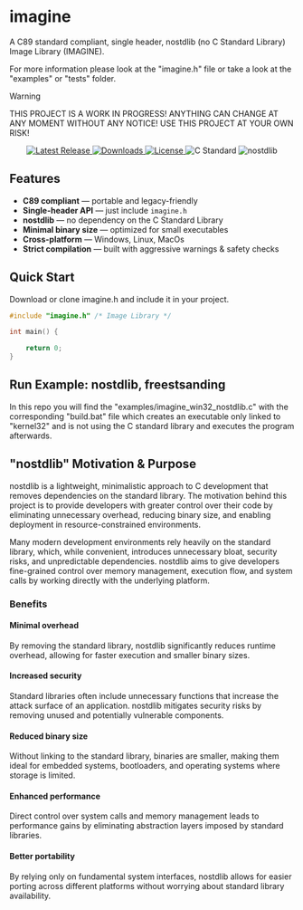 # imagine
A C89 standard compliant, single header, nostdlib (no C Standard Library) Image Library (IMAGINE).

For more information please look at the "imagine.h" file or take a look at the "examples" or "tests" folder.

> [!WARNING]
> THIS PROJECT IS A WORK IN PROGRESS! ANYTHING CAN CHANGE AT ANY MOMENT WITHOUT ANY NOTICE! USE THIS PROJECT AT YOUR OWN RISK!

<p align="center">
  <a href="https://github.com/nickscha/imagine/releases">
    <img src="https://img.shields.io/github/v/release/nickscha/imagine?style=flat-square&color=blue" alt="Latest Release">
  </a>
  <a href="https://github.com/nickscha/imagine/releases">
    <img src="https://img.shields.io/github/downloads/nickscha/imagine/total?style=flat-square&color=brightgreen" alt="Downloads">
  </a>
  <a href="https://opensource.org/licenses/MIT">
    <img src="https://img.shields.io/badge/License-MIT-yellow.svg?style=flat-square" alt="License">
  </a>
  <img src="https://img.shields.io/badge/Standard-C89-orange?style=flat-square" alt="C Standard">
  <img src="https://img.shields.io/badge/nolib-nostdlib-lightgrey?style=flat-square" alt="nostdlib">
</p>

## **Features**
- **C89 compliant** — portable and legacy-friendly  
- **Single-header API** — just include `imagine.h`  
- **nostdlib** — no dependency on the C Standard Library  
- **Minimal binary size** — optimized for small executables  
- **Cross-platform** — Windows, Linux, MacOs 
- **Strict compilation** — built with aggressive warnings & safety checks  

## Quick Start

Download or clone imagine.h and include it in your project.

```C
#include "imagine.h" /* Image Library */

int main() {

    return 0;
}
```

## Run Example: nostdlib, freestsanding

In this repo you will find the "examples/imagine_win32_nostdlib.c" with the corresponding "build.bat" file which
creates an executable only linked to "kernel32" and is not using the C standard library and executes the program afterwards.

## "nostdlib" Motivation & Purpose

nostdlib is a lightweight, minimalistic approach to C development that removes dependencies on the standard library. The motivation behind this project is to provide developers with greater control over their code by eliminating unnecessary overhead, reducing binary size, and enabling deployment in resource-constrained environments.

Many modern development environments rely heavily on the standard library, which, while convenient, introduces unnecessary bloat, security risks, and unpredictable dependencies. nostdlib aims to give developers fine-grained control over memory management, execution flow, and system calls by working directly with the underlying platform.

### Benefits

#### Minimal overhead
By removing the standard library, nostdlib significantly reduces runtime overhead, allowing for faster execution and smaller binary sizes.

#### Increased security
Standard libraries often include unnecessary functions that increase the attack surface of an application. nostdlib mitigates security risks by removing unused and potentially vulnerable components.

#### Reduced binary size
Without linking to the standard library, binaries are smaller, making them ideal for embedded systems, bootloaders, and operating systems where storage is limited.

#### Enhanced performance
Direct control over system calls and memory management leads to performance gains by eliminating abstraction layers imposed by standard libraries.

#### Better portability
By relying only on fundamental system interfaces, nostdlib allows for easier porting across different platforms without worrying about standard library availability.
